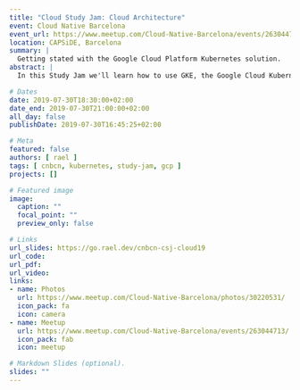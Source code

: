 ```yaml
---
title: "Cloud Study Jam: Cloud Architecture"
event: Cloud Native Barcelona
event_url: https://www.meetup.com/Cloud-Native-Barcelona/events/263044713/
location: CAPSiDE, Barcelona
summary: |
  Getting stated with the Google Cloud Platform Kubernetes solution.
abstract: |
  In this Study Jam we'll learn how to use GKE, the Google Cloud Kubernetes managed distribution.

# Dates
date: 2019-07-30T18:30:00+02:00
date_end: 2019-07-30T21:00:00+02:00
all_day: false
publishDate: 2019-07-30T16:45:25+02:00

# Meta
featured: false
authors: [ rael ]
tags: [ cnbcn, kubernetes, study-jam, gcp ]
projects: []

# Featured image
image:
  caption: ""
  focal_point: ""
  preview_only: false

# Links
url_slides: https://go.rael.dev/cnbcn-csj-cloud19
url_code:
url_pdf:
url_video:
links:
- name: Photos
  url: https://www.meetup.com/Cloud-Native-Barcelona/photos/30220531/
  icon_pack: fa
  icon: camera
- name: Meetup
  url: https://www.meetup.com/Cloud-Native-Barcelona/events/263044713/
  icon_pack: fab
  icon: meetup

# Markdown Slides (optional).
slides: ""
---
```

